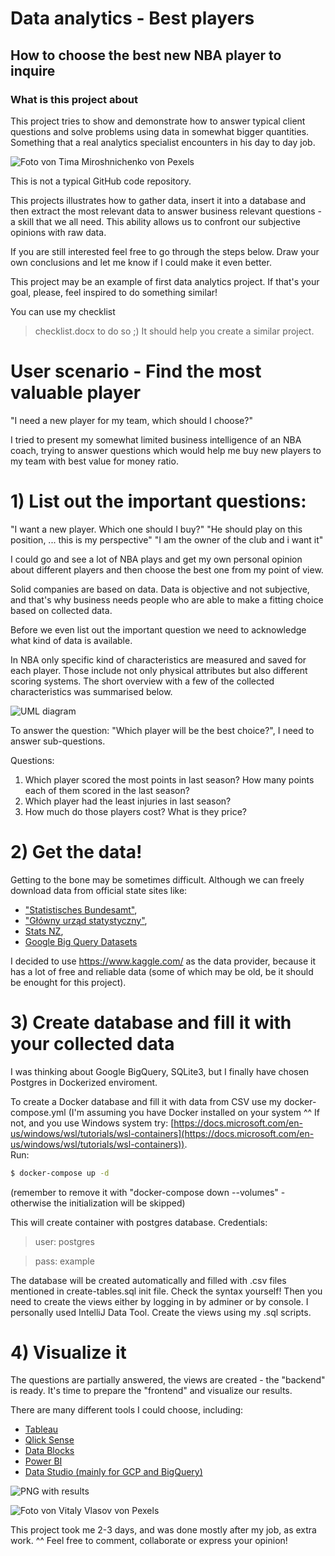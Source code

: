 # Data analytics - Best players

## How to choose the best new NBA player to inquire

### What is this project about

This project tries to show and demonstrate how to answer typical client questions and solve problems using data in somewhat bigger quantities.
Something that a real analytics specialist encounters in his day to day job.

![Foto von Tima Miroshnichenko von Pexels](./img/tima-miroshnichenko-5586480.jpg)

This is not a typical GitHub code repository.

This projects illustrates how to gather data, insert it into a database and
then extract the most relevant data to answer business relevant questions - a skill that we all need.
This ability allows us to confront our subjective opinions with raw data.

If you are still interested feel free to go through the steps below.
Draw your own conclusions and let me know if I could make it even better.

This project may be an example of first data analytics project.
If that's your goal, please, feel inspired to do something similar!

You can use my checklist

> checklist.docx
> to do so ;) It should help you create a similar project.

# User scenario - Find the most valuable player

"I need a new player for my team, which should I choose?"

I tried to present my somewhat limited business intelligence of an NBA coach, trying to answer questions which would
help me buy new players to my team with best value for money ratio.

# 1) List out the important questions:

"I want a new player. Which one should I buy?"
"He should play on this position, ... this is my perspective"
"I am the owner of the club and i want it"

I could go and see a lot of NBA plays and get my own personal opinion
about different players and then choose the best one from my point of view.

Solid companies are based on data. Data is objective and not subjective,
and that's why business needs people who are able to make a fitting choice
based on collected data.

Before we even list out the important question we need to acknowledge what kind of data is available.

In NBA only specific kind of characteristics are measured and saved for each player. Those include not only physical attributes
but also different scoring systems. The short overview with a few of the collected characteristics was summarised below.

![UML diagram](./img/database-UML.jpg)

To answer the question: "Which player will be the best choice?", I need to answer sub-questions.

Questions:

1. Which player scored the most points in last season? How many points each of them scored in the last season?
2. Which player had the least injuries in last season?
3. How much do those players cost? What is they price?

# 2) Get the data!

Getting to the bone may be sometimes difficult. Although we can freely download data from official state sites like:

- ["Statistisches Bundesamt"](https://www.destatis.de/DE/Home/_inhalt.html),
- ["Główny urząd statystyczny"](https://stat.gov.pl/),
- [Stats NZ](https://stats.govt.nz/large-datasets/csv-files-for-download/),
- [Google Big Query Datasets](https://cloud.google.com/bigquery/)

I decided to use https://www.kaggle.com/ as the data provider, because it has a lot of free and reliable data (some of which may be old, be it should be enought for this project).

# 3) Create database and fill it with your collected data

I was thinking about Google BigQuery, SQLite3, but I finally have chosen Postgres in Dockerized enviroment.

To create a Docker database and fill it with data from CSV use my docker-compose.yml
(I'm assuming you have Docker installed on your system ^^ If not, and you use Windows system try: [https://docs.microsoft.com/en-us/windows/wsl/tutorials/wsl-containers](https://docs.microsoft.com/en-us/windows/wsl/tutorials/wsl-containers)).  
Run:

```sh
$ docker-compose up -d
```

(remember to remove it with "docker-compose down --volumes" - otherwise the initialization will be skipped)

This will create container with postgres database. Credentials:

> user: postgres

> pass: example

The database will be created automatically and filled with .csv files mentioned in create-tables.sql init file. Check the syntax yourself! Then you need to create the views either by logging in by adminer or by console. I personally used IntelliJ Data Tool. Create the views using my .sql scripts.

# 4) Visualize it

The questions are partially answered, the views are created - the "backend" is ready. It's time to prepare the "frontend" and visualize our results.

There are many different tools I could choose, including:

- [Tableau](https://www.tableau.com/)
- [Qlick Sense](https://www.qlik.com/)
- [Data Blocks](https://datablocks.pro/)
- [Power BI](https://powerbi.microsoft.com/en-au/)
- [Data Studio (mainly for GCP and BigQuery)](https://datastudio.google.com/)

![PNG with results](./final-results.png)

![Foto von Vitaly Vlasov von Pexels](./img/vitaly-vlasov-1342460.jpg)

This project took me 2-3 days, and was done mostly after my job, as extra work. ^^
Feel free to comment, collaborate or express your opinion!
